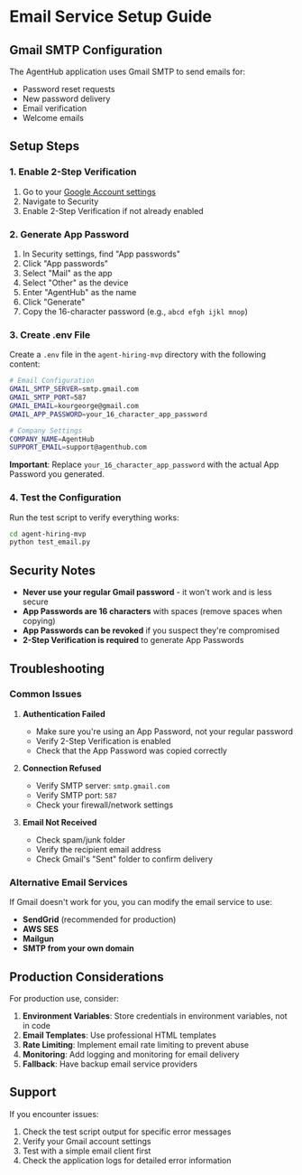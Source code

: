 # Email Service Setup Guide

## Gmail SMTP Configuration

The AgentHub application uses Gmail SMTP to send emails for:
- Password reset requests
- New password delivery
- Email verification
- Welcome emails

## Setup Steps

### 1. Enable 2-Step Verification
1. Go to your [Google Account settings](https://myaccount.google.com/)
2. Navigate to Security
3. Enable 2-Step Verification if not already enabled

### 2. Generate App Password
1. In Security settings, find "App passwords"
2. Click "App passwords"
3. Select "Mail" as the app
4. Select "Other" as the device
5. Enter "AgentHub" as the name
6. Click "Generate"
7. Copy the 16-character password (e.g., `abcd efgh ijkl mnop`)

### 3. Create .env File
Create a `.env` file in the `agent-hiring-mvp` directory with the following content:

```bash
# Email Configuration
GMAIL_SMTP_SERVER=smtp.gmail.com
GMAIL_SMTP_PORT=587
GMAIL_EMAIL=kourgeorge@gmail.com
GMAIL_APP_PASSWORD=your_16_character_app_password

# Company Settings
COMPANY_NAME=AgentHub
SUPPORT_EMAIL=support@agenthub.com
```

**Important**: Replace `your_16_character_app_password` with the actual App Password you generated.

### 4. Test the Configuration
Run the test script to verify everything works:

```bash
cd agent-hiring-mvp
python test_email.py
```

## Security Notes

- **Never use your regular Gmail password** - it won't work and is less secure
- **App Passwords are 16 characters** with spaces (remove spaces when copying)
- **App Passwords can be revoked** if you suspect they're compromised
- **2-Step Verification is required** to generate App Passwords

## Troubleshooting

### Common Issues

1. **Authentication Failed**
   - Make sure you're using an App Password, not your regular password
   - Verify 2-Step Verification is enabled
   - Check that the App Password was copied correctly

2. **Connection Refused**
   - Verify SMTP server: `smtp.gmail.com`
   - Verify SMTP port: `587`
   - Check your firewall/network settings

3. **Email Not Received**
   - Check spam/junk folder
   - Verify the recipient email address
   - Check Gmail's "Sent" folder to confirm delivery

### Alternative Email Services

If Gmail doesn't work for you, you can modify the email service to use:
- **SendGrid** (recommended for production)
- **AWS SES**
- **Mailgun**
- **SMTP from your own domain**

## Production Considerations

For production use, consider:
1. **Environment Variables**: Store credentials in environment variables, not in code
2. **Email Templates**: Use professional HTML templates
3. **Rate Limiting**: Implement email rate limiting to prevent abuse
4. **Monitoring**: Add logging and monitoring for email delivery
5. **Fallback**: Have backup email service providers

## Support

If you encounter issues:
1. Check the test script output for specific error messages
2. Verify your Gmail account settings
3. Test with a simple email client first
4. Check the application logs for detailed error information

